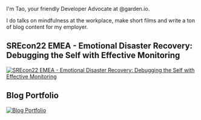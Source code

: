 I'm Tao, your friendly Developer Advocate at @garden.io.

I do talks on mindfulness at the workplace, make short films and write a ton of blog content for my employer.

## SREcon22 EMEA - Emotional Disaster Recovery: Debugging the Self with Effective Monitoring
[![SREcon22 EMEA - Emotional Disaster Recovery: Debugging the Self with Effective Monitoring](https://img.youtube.com/vi/ieiZJ6EWlDo/0.jpg)](https://www.youtube.com/watch?v=ieiZJ6EWlDo)

## Blog Portfolio
[![Blog Portfolio](https://user-images.githubusercontent.com/59834693/219618336-23bddba3-a719-4b79-8aed-7209b9a8c230.png)](https://garden.io/blog)
